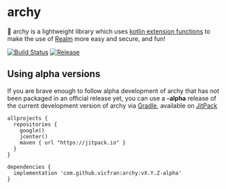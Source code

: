 # archy
:rocket: archy is a lightweight library which uses [kotlin extension functions](https://kotlinlang.org/docs/reference/extensions.html) to make the use of [Realm](https://realm.io/) more easy and secure, and fun!

[![Build Status](https://travis-ci.com/vicfran/archy.svg?branch=dev)](https://travis-ci.com/vicfran/archy)
[![Release](https://jitpack.io/v/vicfran/archy.svg)](https://jitpack.io/#vicfran/archy)

## Using alpha versions

If you are brave enough to follow alpha development of archy that has not been packaged in an official release yet, you can use a **-alpha** release of the current development version of archy via [Gradle](https://gradle.org/), available on [JitPack](https://jitpack.io/#vicfran/archy)

```
allprojects {
  repositories {
    google()
    jcenter()
    maven { url "https://jitpack.io" }
  }
}

dependencies {
  implementation 'com.github.vicfran:archy:vX.Y.Z-alpha'
}
```

